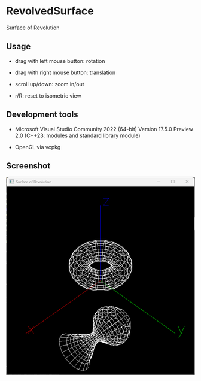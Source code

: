 # RevolvedSurface

Surface of Revolution


## Usage

- drag with left mouse button: rotation

- drag with right mouse button: translation

- scroll up/down: zoom in/out

- r/R: reset to isometric view

## Development tools

- Microsoft Visual Studio Community 2022 (64-bit) Version 17.5.0 Preview 2.0 (C++23: modules and standard library module)

- OpenGL via vcpkg

## Screenshot
![screenshot](sample.png)
